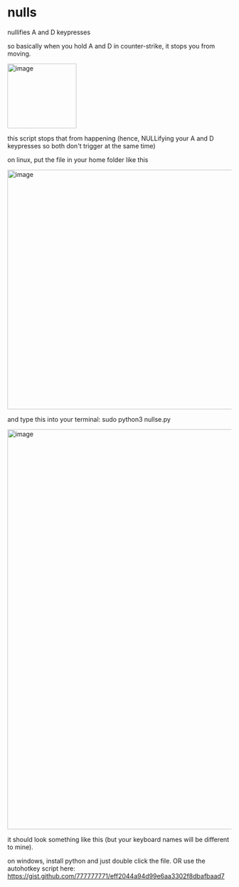 # nulls
nullifies A and D keypresses

so basically when you hold A and D in counter-strike, it stops you from moving.

<img width="155" height="145" alt="image" src="https://github.com/user-attachments/assets/d371e35d-0e98-4052-a7c8-ce0bf282ea6d" />

this script stops that from happening (hence, NULLifying your A and D keypresses so both don't trigger at the same time)

on linux, put the file in your home folder like this

<img width="1661" height="537" alt="image" src="https://github.com/user-attachments/assets/216446f7-9780-4807-bd54-9bdfa8599af3" />

and type this into your terminal:
sudo python3 nullse.py

<img width="664" height="897" alt="image" src="https://github.com/user-attachments/assets/48b8d102-e7f6-4fe8-bc09-e9a81b469e65" />

it should look something like this (but your keyboard names will be different to mine).

on windows, install python and just double click the file.
OR use the autohotkey script here: https://gist.github.com/777777771/eff2044a94d99e6aa3302f8dbafbaad7
